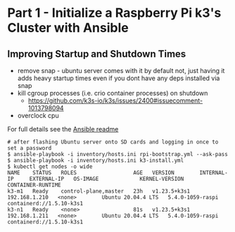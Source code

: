 # Part 1 - Initialize a Raspberry Pi k3's Cluster with Ansible


## Improving Startup and Shutdown Times
* remove snap - ubuntu server comes with it by default not, just having it adds heavy startup times even if you dont have any deps installed via snap
* kill cgroup processes (i.e. crio container processes) on shutdown
    * https://github.com/k3s-io/k3s/issues/2400#issuecomment-1013798094
* overclock cpu

For full details see the [Ansible readme](./ansible/README.md)

```
# after flashing Ubuntu server onto SD cards and logging in once to set a password
$ ansible-playbook -i inventory/hosts.ini rpi-bootstrap.yml --ask-pass
$ ansible-playbook -i inventory/hosts.ini k3-install.yml
$ kubectl get nodes -o wide
NAME    STATUS   ROLES                  AGE   VERSION        INTERNAL-IP     EXTERNAL-IP   OS-IMAGE             KERNEL-VERSION     CONTAINER-RUNTIME
k3-m1   Ready    control-plane,master   23h   v1.23.5+k3s1   192.168.1.210   <none>        Ubuntu 20.04.4 LTS   5.4.0-1059-raspi   containerd://1.5.10-k3s1
k3-n1   Ready    <none>                 81s   v1.23.5+k3s1   192.168.1.211   <none>        Ubuntu 20.04.4 LTS   5.4.0-1059-raspi   containerd://1.5.10-k3s1
```
